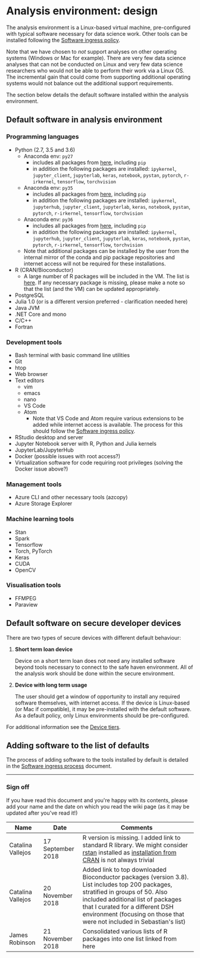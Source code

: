 # Analysis environment: design

The analysis environment is a Linux-based virtual machine, pre-configured with typical software necessary for data science work. Other tools can be installed following the [Software ingress policy](https://github.com/alan-turing-institute/data-safe-haven/wiki/SoftwareIngressPolicy).

Note that we have chosen to *not* support analyses on other operating systems (Windows or Mac for example). There are very few data science analyses that can not be conducted on Linux and very few data science researchers who would not be able to perform their work via a Linux OS. The incremental gain that could come from supporting additional operating systems would not balance out the additional support requirements.

The section below details the default software installed within the analysis environment.

## Default software in analysis environment

### Programming languages

- Python (2.7, 3.5 and 3.6)
  - Anaconda env: `py27`
    - includes all packages from [here](https://docs.anaconda.com/anaconda/packages/py2.7_linux-64/), including `pip`
    - in addition the following packages are installed: `ipykernel`, `jupyter_client`, `jupyterlab`, `keras`, `notebook`, `pystan`, `pytorch`, `r-irkernel`, `tensorflow`, `torchvision`
  - Anaconda env: `py35`
    - includes all packages from [here](https://docs.anaconda.com/anaconda/packages/py3.5_linux-64/), including `pip`
    - in addition the following packages are installed: `ipykernel`, `jupyterhub`, `jupyter_client`, `jupyterlab`, `keras`, `notebook`, `pystan`, `pytorch`, `r-irkernel`, `tensorflow`, `torchvision`
  - Anaconda env: `py36`
    - includes all packages from [here](https://docs.anaconda.com/anaconda/packages/py3.6_linux-64/), including `pip`
    - in addition the following packages are installed: `ipykernel`, `jupyterhub`, `jupyter_client`, `jupyterlab`, `keras`, `notebook`, `pystan`, `pytorch`, `r-irkernel`, `tensorflow`, `torchvision`
   - Note that additional packages can be installed by the user from the internal mirror of the conda and pip package repositories and internet access will not be required for these installations.
- R (CRAN/Bioconductor)
  - A large number of R packages will be included in the VM. The list is [here](https://github.com/alan-turing-institute/data-safe-haven/wiki/R-package-list). If any necessary package is missing, please make a note so that the list (and the VM) can be updated appropriately.
- PostgreSQL
- Julia 1.0 (or is a different version preferred - clarification needed here)
- Java JVM
- .NET Core and mono
- C/C++ 
- Fortran

### Development tools

- Bash terminal with basic command line utilities
- Git
- htop
- Web browser
- Text editors
  - vim
  - emacs
  - nano
  - VS Code
  - Atom
    - Note that VS Code and Atom require various extensions to be added while internet access is available. The process for this should follow the [Software ingress policy](https://github.com/alan-turing-institute/data-safe-haven/wiki/SoftwareIngressPolicy).
- RStudio desktop and server
- Jupyter Notebook server with R, Python and Julia kernels
- JupyterLab/JupyterHub 
- Docker (possible issues with root access?)
- Virtualization software for code requiring root privileges (solving the Docker issue above?)

### Management tools

- Azure CLI and other necessary tools (azcopy)
- Azure Storage Explorer
  
### Machine learning tools

- Stan
- Spark
- Tensorflow
- Torch, PyTorch
- Keras
- CUDA
- OpenCV

### Visualisation tools

- FFMPEG
- Paraview

## Default software on secure developer devices

There are two types of secure devices with different default behaviour:

1. **Short term loan device**

     Device on a short term loan does not need any installed software beyond tools necessary to connect to the safe haven environment. All of the analysis work should be done within the secure environment.

2. **Device with long term usage**
    
    The user should get a window of opportunity to install any required software themselves, with internet access. If the device is Linux-based (or Mac if compatible), it may be pre-installed with the default software. As a default policy, only Linux environments should be pre-configured.  

For additional information see the [Device tiers](https://github.com/alan-turing-institute/data-safe-haven/wiki/DeviceTiers).

## Adding software to the list of defaults

The process of adding software to the tools installed by default is detailed in the [Software ingress process](SoftwareIngressProcess) document.

---

### Sign off

If you have read this document and you're happy with its contents, please add your name and the date on which you read the wiki page (as it may be updated after you've read it!)

| Name | Date | Comments |
| ---- | ---- | -------- |
| Catalina Vallejos | 17 September 2018 | R version is missing. I added link to standard R library. We might consider [rstan](https://cran.r-project.org/web/packages/rstan/index.html) installed as [installation from CRAN](https://github.com/stan-dev/rstan/wiki/Installing-RStan-on-Mac-or-Linux) is not always trivial |
| Catalina Vallejos | 20 November 2018 | Added link to top downloaded Bioconductor packages (version 3.8). List includes top 200 packages, stratified in groups of 50. Also included additional list of packages that I curated for a different DSH environment (focusing on those that were not included in Sebastian's list)
| James Robinson | 21 November 2018 | Consolidated various lists of R packages into one list linked from here
